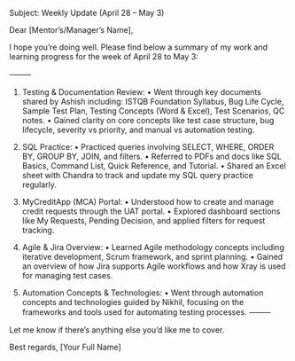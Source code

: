 Subject: Weekly Update (April 28 – May 3)

Dear [Mentor’s/Manager’s Name],

I hope you’re doing well. Please find below a summary of my work and learning progress for the week of April 28 to May 3:

⸻

1. Testing & Documentation Review:
	•	Went through key documents shared by Ashish including:
ISTQB Foundation Syllabus, Bug Life Cycle, Sample Test Plan, Testing Concepts (Word & Excel), Test Scenarios, QC notes.
	•	Gained clarity on core concepts like test case structure, bug lifecycle, severity vs priority, and manual vs automation testing.

2. SQL Practice:
	•	Practiced queries involving SELECT, WHERE, ORDER BY, GROUP BY, JOIN, and filters.
	•	Referred to PDFs and docs like SQL Basics, Command List, Quick Reference, and Tutorial.
	•	Shared an Excel sheet with Chandra to track and update my SQL query practice regularly.

3. MyCreditApp (MCA) Portal:
	•	Understood how to create and manage credit requests through the UAT portal.
	•	Explored dashboard sections like My Requests, Pending Decision, and applied filters for request tracking.

4. Agile & Jira Overview:
	•	Learned Agile methodology concepts including iterative development, Scrum framework, and sprint planning.
	•	Gained an overview of how Jira supports Agile workflows and how Xray is used for managing test cases.

5.	Automation Concepts & Technologies:
• Went through automation concepts and technologies guided by Nikhil, focusing on the frameworks and tools used for automating testing processes.
⸻

Let me know if there’s anything else you’d like me to cover.

Best regards,
[Your Full Name]

